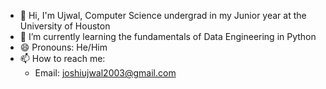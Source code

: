 - 👋 Hi, I'm Ujwal, Computer Science undergrad in my Junior year at the University of Houston
- 🌱 I’m currently learning the fundamentals of Data Engineering in Python
- 😄 Pronouns: He/Him
- 📫 How to reach me: 
  -  Email: joshiujwal2003@gmail.com
